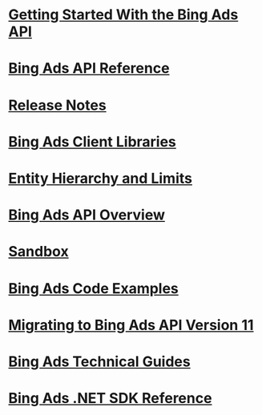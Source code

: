 # [Getting Started With the Bing Ads API](getting-started-with-the-bing-ads-api.md)
# [Bing Ads API Reference](bing-ads-api-reference.md)
# [Release Notes](release-notes.md)
# [Bing Ads Client Libraries](bing-ads-client-libraries.md)
# [Entity Hierarchy and Limits](entity-hierarchy-and-limits.md)
# [Bing Ads API Overview](bing-ads-api-overview.md)
# [Sandbox](sandbox.md)
# [Bing Ads Code Examples](bing-ads-code-examples.md)
# [Migrating to Bing Ads API Version 11](migrating-to-bing-ads-api-version-11.md)
# [Bing Ads Technical Guides](bing-ads-technical-guides.md)
# [Bing Ads .NET SDK Reference](bing-ads-net-sdk-reference.md)

